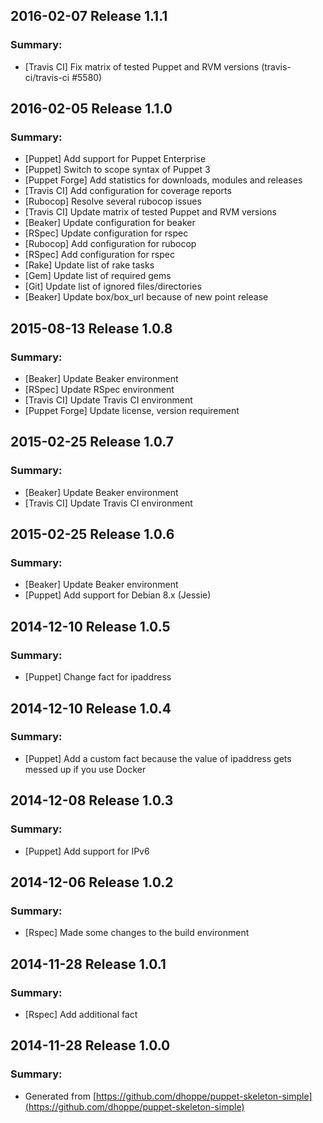 ## 2016-02-07 Release 1.1.1
### Summary:
- [Travis CI] Fix matrix of tested Puppet and RVM versions (travis-ci/travis-ci #5580)

## 2016-02-05 Release 1.1.0
### Summary:
- [Puppet] Add support for Puppet Enterprise
- [Puppet] Switch to scope syntax of Puppet 3
- [Puppet Forge] Add statistics for downloads, modules and releases
- [Travis CI] Add configuration for coverage reports
- [Rubocop] Resolve several rubocop issues
- [Travis CI] Update matrix of tested Puppet and RVM versions
- [Beaker] Update configuration for beaker
- [RSpec] Update configuration for rspec
- [Rubocop] Add configuration for rubocop
- [RSpec] Add configuration for rspec
- [Rake] Update list of rake tasks
- [Gem] Update list of required gems
- [Git] Update list of ignored files/directories
- [Beaker] Update box/box_url because of new point release

## 2015-08-13 Release 1.0.8
### Summary:
- [Beaker] Update Beaker environment
- [RSpec] Update RSpec environment
- [Travis CI] Update Travis CI environment
- [Puppet Forge] Update license, version requirement

## 2015-02-25 Release 1.0.7
### Summary:
- [Beaker] Update Beaker environment
- [Travis CI] Update Travis CI environment

## 2015-02-25 Release 1.0.6
### Summary:
- [Beaker] Update Beaker environment
- [Puppet] Add support for Debian 8.x (Jessie)

## 2014-12-10 Release 1.0.5
### Summary:
- [Puppet] Change fact for ipaddress

## 2014-12-10 Release 1.0.4
### Summary:
- [Puppet] Add a custom fact because the value of ipaddress gets messed up if you use Docker

## 2014-12-08 Release 1.0.3
### Summary:
- [Puppet] Add support for IPv6

## 2014-12-06 Release 1.0.2
### Summary:
- [Rspec] Made some changes to the build environment

## 2014-11-28 Release 1.0.1
### Summary:
- [Rspec] Add additional fact

## 2014-11-28 Release 1.0.0
### Summary:
- Generated from [https://github.com/dhoppe/puppet-skeleton-simple](https://github.com/dhoppe/puppet-skeleton-simple)
